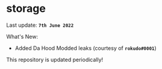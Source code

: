 # storage
Last update: **`7th June 2022`**

What's New:
- Added Da Hood Modded leaks (courtesy of **`rokudo#0001`**)

This repository is updated periodically!
